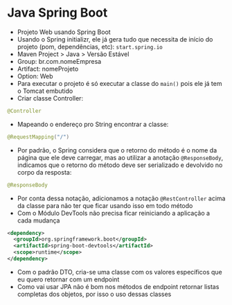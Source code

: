 # Java Spring Boot

- Projeto Web usando Spring Boot
- Usando o Spring initializr, ele já gera tudo que necessita de início do projeto (pom, dependências, etc): ```start.spring.io```
 - Maven Project > Java > Versão Estável
 - Group: br.com.nomeEmpresa
 - Artifact: nomeProjeto
 - Option: Web
- Para executar o projeto é só executar a classe do ```main()``` pois ele já tem o Tomcat embutido
- Criar classe Controller:
```java
@Controller
```
- Mapeando o endereço pro String encontrar a classe:
```java
@RequestMapping("/")
```
- Por padrão, o Spring considera que o retorno do método é o nome da página que ele deve carregar, mas ao utilizar a anotação ```@ResponseBody```, indicamos que o retorno do método deve ser serializado e devolvido no corpo da resposta:
```java
@ResponseBody
```
- Por conta dessa notação, adicionamos a notação ```@RestController``` acima da classe para não ter que ficar usando isso em todo método
- Com o Módulo DevTools não precisa ficar reiniciando a aplicação a cada mudança
```xml
<dependency>
  <groupId>org.springframework.boot</groupId>
  <artifactId>spring-boot-devtools</artifactId>
  <scope>runtime</scope>
</dependency>
```
- Com o padrão DTO, cria-se uma classe com os valores específicos que eu quero retornar com um endpoint
 - Como vai usar JPA não é bom nos métodos de endpoint retornar listas completas dos objetos, por isso o uso dessas classes
